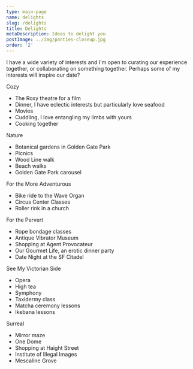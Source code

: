 ```yaml
---
type: main-page
name: delights
slug: /delights
title: Delights
metaDescription: Ideas to delight you
postImage: ../img/panties-closeup.jpg
order: '2'
---
```

I have a wide variety of interests and I'm open to curating our experience together, or collaborating on something together. Perhaps some of my interests will inspire our date?

Cozy

* The Roxy theatre for a film
* Dinner, I have eclectic interests but particularly love seafood
* Movies 
* Cuddling, I love entangling my limbs with yours
* Cooking together

Nature

* Botanical gardens in Golden Gate Park
* Picnics
* Wood Line walk
* Beach walks
* Golden Gate Park carousel

For the More Adventurous

* Bike ride to the Wave Organ
* Circus Center Classes
* Roller rink in a church

For the Pervert

* Rope bondage classes
* Antique Vibrator Museum
* Shopping at Agent Provocateur
* Our Gourmet Life, an erotic dinner party
* Date Night at the SF Citadel 

See My Victorian Side

* Opera
* High tea
* Symphony
* Taxidermy class
* Matcha ceremony lessons
* Ikebana lessons

Surreal

* Mirror maze
* One Dome 
* Shopping at Haight Street
* Institute of Illegal Images
* Mescaline Grove
